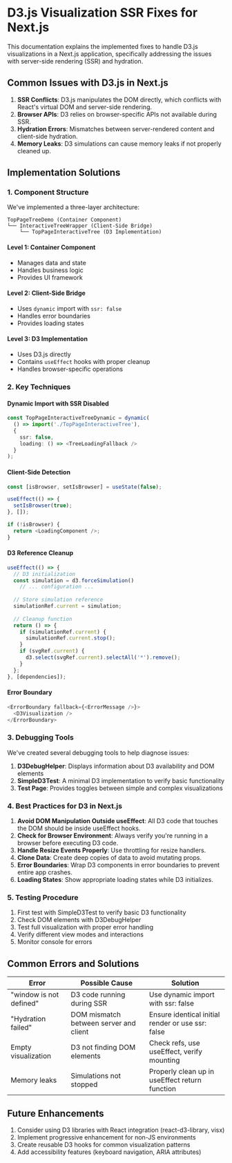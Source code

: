 # D3.js Visualization SSR Fixes for Next.js

This documentation explains the implemented fixes to handle D3.js visualizations in a Next.js application, specifically addressing the issues with server-side rendering (SSR) and hydration.

## Common Issues with D3.js in Next.js

1. **SSR Conflicts**: D3.js manipulates the DOM directly, which conflicts with React's virtual DOM and server-side rendering.
2. **Browser APIs**: D3 relies on browser-specific APIs not available during SSR.
3. **Hydration Errors**: Mismatches between server-rendered content and client-side hydration.
4. **Memory Leaks**: D3 simulations can cause memory leaks if not properly cleaned up.

## Implementation Solutions

### 1. Component Structure

We've implemented a three-layer architecture:

```
TopPageTreeDemo (Container Component)
└── InteractiveTreeWrapper (Client-Side Bridge)
    └── TopPageInteractiveTree (D3 Implementation)
```

#### Level 1: Container Component
- Manages data and state
- Handles business logic
- Provides UI framework

#### Level 2: Client-Side Bridge
- Uses `dynamic` import with `ssr: false`
- Handles error boundaries
- Provides loading states

#### Level 3: D3 Implementation
- Uses D3.js directly
- Contains `useEffect` hooks with proper cleanup
- Handles browser-specific operations

### 2. Key Techniques

#### Dynamic Import with SSR Disabled

```typescript
const TopPageInteractiveTreeDynamic = dynamic(
  () => import('./TopPageInteractiveTree'),
  { 
    ssr: false,
    loading: () => <TreeLoadingFallback />
  }
);
```

#### Client-Side Detection

```typescript
const [isBrowser, setIsBrowser] = useState(false);

useEffect(() => {
  setIsBrowser(true);
}, []);

if (!isBrowser) {
  return <LoadingComponent />;
}
```

#### D3 Reference Cleanup

```typescript
useEffect(() => {
  // D3 initialization
  const simulation = d3.forceSimulation()
    // ... configuration ...
  
  // Store simulation reference
  simulationRef.current = simulation;
  
  // Cleanup function
  return () => {
    if (simulationRef.current) {
      simulationRef.current.stop();
    }
    if (svgRef.current) {
      d3.select(svgRef.current).selectAll('*').remove();
    }
  };
}, [dependencies]);
```

#### Error Boundary

```typescript
<ErrorBoundary fallback={<ErrorMessage />}>
  <D3Visualization />
</ErrorBoundary>
```

### 3. Debugging Tools

We've created several debugging tools to help diagnose issues:

1. **D3DebugHelper**: Displays information about D3 availability and DOM elements
2. **SimpleD3Test**: A minimal D3 implementation to verify basic functionality
3. **Test Page**: Provides toggles between simple and complex visualizations

### 4. Best Practices for D3 in Next.js

1. **Avoid DOM Manipulation Outside useEffect**: All D3 code that touches the DOM should be inside useEffect hooks.
2. **Check for Browser Environment**: Always verify you're running in a browser before executing D3 code.
3. **Handle Resize Events Properly**: Use throttling for resize handlers.
4. **Clone Data**: Create deep copies of data to avoid mutating props.
5. **Error Boundaries**: Wrap D3 components in error boundaries to prevent entire app crashes.
6. **Loading States**: Show appropriate loading states while D3 initializes.

### 5. Testing Procedure

1. First test with SimpleD3Test to verify basic D3 functionality
2. Check DOM elements with D3DebugHelper
3. Test full visualization with proper error handling
4. Verify different view modes and interactions
5. Monitor console for errors

## Common Errors and Solutions

| Error | Possible Cause | Solution |
|-------|----------------|----------|
| "window is not defined" | D3 code running during SSR | Use dynamic import with ssr: false |
| "Hydration failed" | DOM mismatch between server and client | Ensure identical initial render or use ssr: false |
| Empty visualization | D3 not finding DOM elements | Check refs, use useEffect, verify mounting |
| Memory leaks | Simulations not stopped | Properly clean up in useEffect return function |

## Future Enhancements

1. Consider using D3 libraries with React integration (react-d3-library, visx)
2. Implement progressive enhancement for non-JS environments
3. Create reusable D3 hooks for common visualization patterns
4. Add accessibility features (keyboard navigation, ARIA attributes)